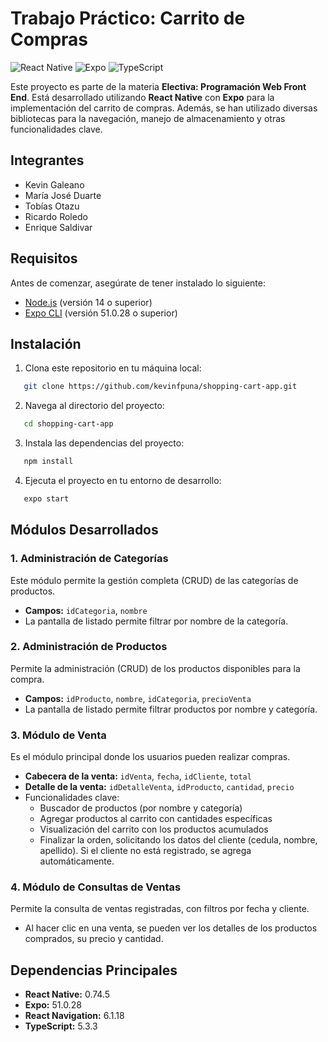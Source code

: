 # Trabajo Práctico: Carrito de Compras

![React Native](https://img.shields.io/badge/React_Native-0.74.5-61DAFB?style=for-the-badge&logo=react)
![Expo](https://img.shields.io/badge/Expo-51.0.28-000020?style=for-the-badge&logo=expo)
![TypeScript](https://img.shields.io/badge/TypeScript-5.3.3-007ACC?style=for-the-badge&logo=typescript)

Este proyecto es parte de la materia **Electiva: Programación Web Front End**. Está desarrollado utilizando **React Native** con **Expo** para la implementación del carrito de compras. Además, se han utilizado diversas bibliotecas para la navegación, manejo de almacenamiento y otras funcionalidades clave.

## Integrantes
- Kevin Galeano
- María José Duarte
- Tobías Otazu
- Ricardo Roledo
- Enrique Saldivar

## Requisitos

Antes de comenzar, asegúrate de tener instalado lo siguiente:

- [Node.js](https://nodejs.org/) (versión 14 o superior)
- [Expo CLI](https://expo.dev/) (versión 51.0.28 o superior)

## Instalación

1. Clona este repositorio en tu máquina local:
```bash
   git clone https://github.com/kevinfpuna/shopping-cart-app.git
```
2. Navega al directorio del proyecto:
```bash
   cd shopping-cart-app
```
3. Instala las dependencias del proyecto:
```bash
   npm install
```
4. Ejecuta el proyecto en tu entorno de desarrollo:
```bash
   expo start
```
## Módulos Desarrollados

### 1. Administración de Categorías
Este módulo permite la gestión completa (CRUD) de las categorías de productos.
- **Campos:** `idCategoria`, `nombre`
- La pantalla de listado permite filtrar por nombre de la categoría.

### 2. Administración de Productos
Permite la administración (CRUD) de los productos disponibles para la compra.
- **Campos:** `idProducto`, `nombre`, `idCategoria`, `precioVenta`
- La pantalla de listado permite filtrar productos por nombre y categoría.

### 3. Módulo de Venta
Es el módulo principal donde los usuarios pueden realizar compras.
- **Cabecera de la venta:** `idVenta`, `fecha`, `idCliente`, `total`
- **Detalle de la venta:** `idDetalleVenta`, `idProducto`, `cantidad`, `precio`
- Funcionalidades clave:
  - Buscador de productos (por nombre y categoría)
  - Agregar productos al carrito con cantidades específicas
  - Visualización del carrito con los productos acumulados
  - Finalizar la orden, solicitando los datos del cliente (cedula, nombre, apellido). Si el cliente no está registrado, se agrega automáticamente.

### 4. Módulo de Consultas de Ventas
Permite la consulta de ventas registradas, con filtros por fecha y cliente.
- Al hacer clic en una venta, se pueden ver los detalles de los productos comprados, su precio y cantidad.

## Dependencias Principales

- **React Native:** 0.74.5
- **Expo:** 51.0.28
- **React Navigation:** 6.1.18
- **TypeScript:** 5.3.3
